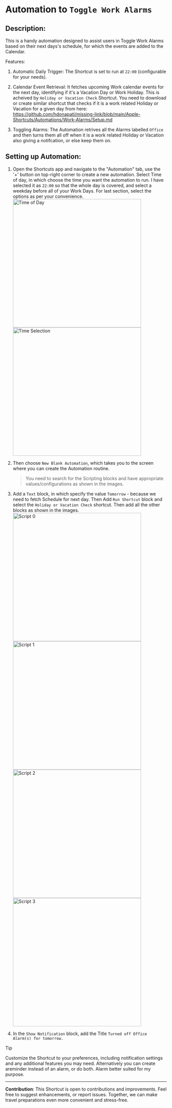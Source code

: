 # Automation to `Toggle Work Alarms`

## Description:

This is a handy automation designed to assist users in Toggle Work Alarms based on their next days's schedule, for which the events are added to the Calendar.

Features:
1. Automatic Daily Trigger: The Shortcut is set to run at `22:00` (configurable for your needs).

2. Calendar Event Retrieval: It fetches upcoming Work calendar events for the next day, identifying if it's a Vacation Day or Work Holiday. This is acheived by `Holiday or Vacation Check` Shortcut. You need to download or create similar shortcut that checks if it is a work related Holiday or Vacation for a given day from here: https://github.com/hdonapati/missing-link/blob/main/Apple-Shortcuts/Automations/Work-Alarms/Setup.md

3. Toggling Alarms: The Automation retrives all the Alarms labelled `Office` and then turns them all off when it is a work related Holiday or Vacation also giving a notifcation, or else keep them on.

## Setting up Automation:

1. Open the Shortcuts app and navigate to the "Automation" tab, use the '+' button on top-right corner to create a new automation. Select Time of day, in which choose the time you want the automation to run. I have selected it as `22:00` so that the whole day is covered, and select a weekday before all of your Work Days. For last section, select the options as per your convenience.
   <br/> <img src="images/x0.PNG" alt="Time of Day" style="width:400px;"/> <img src="images/x1.PNG" alt="Time Selection" style="width:400px;"/>
   
2. Then choose `New Blank Automation`, which takes you to the screen where you can create the Automation routine.

   > You need to search for the Scripting blocks and have appropriate values/configurations as shown in the images.


3. Add a `Text` block, in which specify the value `Tomorrow` - because we need to fetch Schedule for next day. Then Add `Run Shortcut` block and select the `Holiday or Vacation Check` shortcut. Then add all the other blocks as shown in the images.
  <br/> <img src="images/0.PNG" alt="Script 0" style="width:400px;"/> <img src="images/1.PNG" alt="Script 1" style="width:400px;"/>
  <br/> <img src="images/2.PNG" alt="Script 2" style="width:400px;"/> <img src="images/3.PNG" alt="Script 3" style="width:400px;"/>

4. In the `Show Notification` block, add the Title `Turned off Office Alarm(s) for tomorrow.`

> [!TIP]
> Customize the Shortcut to your preferences, including notification settings and any additional features you may need. Alternatively you can create areminder instead of an alarm, or do both. Alarm better suited for my purpose.

---

**Contribution**:
This Shortcut is open to contributions and improvements. Feel free to suggest enhancements, or report issues. Together, we can make travel preparations even more convenient and stress-free.
